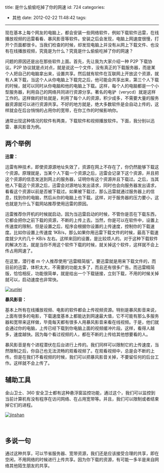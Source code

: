 title: 是什么偷偷吃掉了你的网速
id: 724
categories:
  - 其他
date: 2012-02-22 11:48:42
tags:

---

现在基本上每个网友的电脑上，都会安装一些网络软件，例如下载软件迅雷，在线播放视频的迅雷看看、暴风影音等软件。安装之后会发现，电脑上网速度很慢，打开个页面都很卡。当我们检查的时候，却发现电脑上并没有从网上下载文件、也没有在线播放视频，究竟是为什么？究竟是什么偷偷吃掉了你的网速？

问题的原因还是出在那些软件上面。首先，先让我为大家介绍一种 P2P 下载协议。P2P 协议就是点对点，就是说这一个文件，没有真正的下载服务器，而是某个人把自己的电脑拿出来，设置共享。然后就有软件在互联网上开放这个资源，就有人来下载，当这个人从你电脑上下载完之后，他可能会共享出来，第三个人下载的时候，就可以同时从你电脑和他的电脑上下载。这样，每个人的电脑都是一个小型服务器，利用自己的网络共同进行资源分享。著名的电驴（verycd）就是这样工作的。这样做的好处就是，利用了每个人的资源，积少成多，不需要大量的服务器资源就可以进行资源共享。不好的地方就是，绝大多数软件是会自动上传的，这样就会在后台悄悄的占用你的宽带，在你工作的时候影响你。

通常出现这种情况的软件有两类，下载软件和视频播放软件。下面，我分别以迅雷、暴风影音为例。

## 两个举例

**迅雷：**

迅雷有种技术，即使资源源地址失效了，资源在网上不存在了，你仍然能够下载这个资源。原理就是，当某个人下载一个资源之后，迅雷会记录下这个资源，并且把这个资源的信息发送到网上的服务器，证明你有这个资源并且下载过。之后，当其他人下载这个资源之后，迅雷会对源地址发出请求，同时也会向服务器发出请求，看看这个资源以前是否被下载过。如果被下载过，那么迅雷就通过服务器上的信息，找到你的电脑，然后从你的电脑上也下载。这样，对于服务器的压力要小，这也就是为什么下载网站推荐使用迅雷的原因。

迅雷推荐你开机的时候就启动，因为当迅雷启动的时候，不管你是否在下载东西，它都会把你之前下载的资源，不断的上传上去。当然，你是可以在软件中，设置上传速度的限制，但是设置之后，程序会根据你设置的上传速度，控制你的下载速度。比如你设置上传速度 1KB/s，那么如果你用迅雷下载文件的时候，最高下载速度就少大约几十 KB/s 左右。这样来回的设置，是比较烦人的。对于这种下载软件的解决方法，就是当你不用这个软件下载的时候，就关掉这个软件，这样就不会上传占用网速了。

在这里，潜行者 m 个人推荐使用“迅雷精简版”。要迅雷就是用来下载文件的，而目前的迅雷，体积太大，不需要的功能太多了，而且还有很多广告。而迅雷精简版，恰恰相反，功能很简单，就是给出一个下载链接，立刻下载，不用的时候关掉就可以，启动速度也非常快。

[![](https://qxzm-cdn.sapi.work/blog/2012/02/xunlei.jpg "xunlei")](https://qxzm-cdn.sapi.work/blog/2012/02/xunlei.jpg)

**暴风影音：**

基本上所有在线播放视频、电影的软件都会上传视频资源。特别是暴风影音来说，上面有很多的电影，下载速度基本上都能达到网速最大值，它不可能有那么多服务器和宽带来这样做，毕竟每天都有很多人用暴风影音来看在线视频。于是，他们就会通过你的电脑，上传已经下载到你电脑上面的视频缓冲片段。这样，看得人越多，速度越快。因为每个看过视频的人，都在不断的上传给其他想要看的人。

暴风影音是有个进程潜伏在后台进行上传的。我们同样可以限制它的上传速度，当然限制之后，你自己也无法流畅的观看视频了。在观看视频中，总是会不断的上传。但是在我们不看视频的时候，我们可以把暴风影音关掉，不要留任何的后台工作。这样就不会上传了。

## 辅助工具

金山卫士、360 安全卫士都有这种悬浮窗监控功能，通过这个，我们可以监控到当前计算机有没有程序在访问网络、在占用宽带等。并且，我们可以限制或者结束掉它们的进程。

[![](https://qxzm-cdn.sapi.work/blog/2012/02/jinshan.jpg "jinshan")](https://qxzm-cdn.sapi.work/blog/2012/02/jinshan.jpg)

&nbsp;

## 多说一句

通过这种共享，可以节省服务器、宽带资源，我们还是应该接受合理的共享，即在空闲，不用网络的时候进行上传共享。因为你下载的资源，有可能一多半是来自网络其他陌生朋友的共享。
